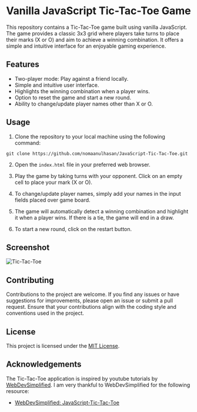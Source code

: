 # Vanilla JavaScript Tic-Tac-Toe Game

This repository contains a Tic-Tac-Toe game built using vanilla JavaScript. The game provides a classic 3x3 grid where players take turns to place their marks (X or O) and aim to achieve a winning combination. It offers a simple and intuitive interface for an enjoyable gaming experience.

## Features

- Two-player mode: Play against a friend locally.
- Simple and intuitive user interface.
- Highlights the winning combination when a player wins.
- Option to reset the game and start a new round.
- Ability to change/update player names other than X or O.

## Usage

1. Clone the repository to your local machine using the following command:

```git clone https://github.com/nomaanulhasan/JavaScript-Tic-Tac-Toe.git```


2. Open the `index.html` file in your preferred web browser.

3. Play the game by taking turns with your opponent. Click on an empty cell to place your mark (X or O).

4. To change/update player names, simply add your names in the input fields placed over game board.

5. The game will automatically detect a winning combination and highlight it when a player wins. If there is a tie, the game will end in a draw.

6. To start a new round, click on the restart button.



## Screenshot

![Tic-Tac-Toe](/screenshots/tic-tac-toe.png)

## Contributing

Contributions to the project are welcome. If you find any issues or have suggestions for improvements, please open an issue or submit a pull request. Ensure that your contributions align with the coding style and conventions used in the project.

## License

This project is licensed under the [MIT License](/LICENSE).

## Acknowledgements

The Tic-Tac-Toe application is inspired by youtube tutorials by [WebDevSimplified](https://www.youtube.com/@WebDevSimplified). I am very thankful to WebDevSimplified for the following resource:

- [WebDevSimplified: JavaScript-Tic-Tac-Toe](https://github.com/WebDevSimplified/JavaScript-Tic-Tac-Toe)
